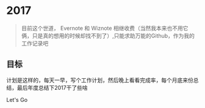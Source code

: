 # 2017

> 目前这个世道， Evernote 和 Wiznote 相继收费（当然我本来也不用它俩，只是真的想用的时候却找不到了）,只能求助万能的Github，作为我的工作记录吧

## 目标

计划是这样的，每天一早，写个工作计划，然后晚上看看完成率，每个月底来份总结，最后年度总结下2017干了些啥

Let's Go
